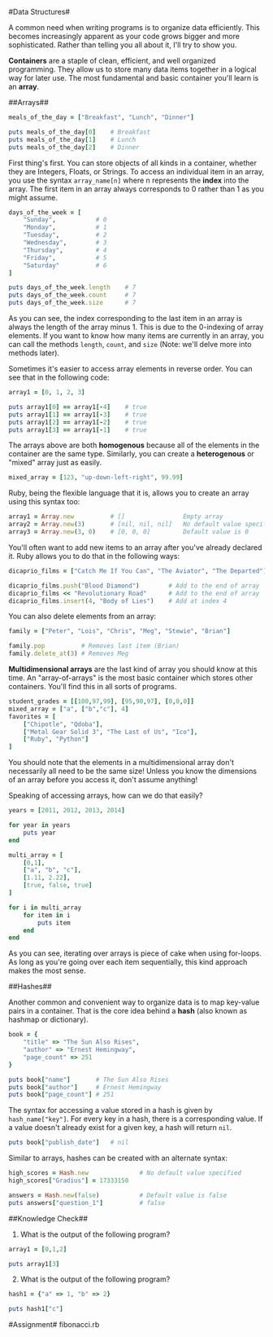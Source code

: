 #Data Structures#

A common need when writing programs is to organize data efficiently. This becomes increasingly apparent as your code grows bigger and more sophisticated. Rather than telling you all about it, I'll try to show you.

**Containers** are a staple of clean, efficient, and well organized programming. They allow us to store many data items together in a logical way for later use. The most fundamental and basic container you'll learn is an **array**.

##Arrays##

```ruby
meals_of_the_day = ["Breakfast", "Lunch", "Dinner"]

puts meals_of_the_day[0]    # Breakfast
puts meals_of_the_day[1]    # Lunch
puts meals_of_the_day[2]    # Dinner
```

First thing's first. You can store objects of all kinds in a container, whether they are Integers, Floats, or Strings. To access an individual item in an array, you use the syntax ```array_name[n]``` where n represents the **index** into the array. The first item in an array always corresponds to 0 rather than 1 as you might assume.

```ruby
days_of_the_week = [
    "Sunday",           # 0 
    "Monday",           # 1
    "Tuesday",          # 2
    "Wednesday",        # 3
    "Thursday",         # 4
    "Friday",           # 5
    "Saturday"          # 6
]

puts days_of_the_week.length    # 7
puts days_of_the_week.count     # 7
puts days_of_the_week.size      # 7
```

As you can see, the index corresponding to the last item in an array is always the length of the array minus 1. This is due to the 0-indexing of array elements. If you want to know how many items are currently in an array, you can call the methods ```length```, ```count```, and ```size``` (Note: we'll delve more into methods later).

Sometimes it's easier to access array elements in reverse order. You can see that in the following code:

```ruby
array1 = [0, 1, 2, 3]

puts array1[0] == array1[-4]    # true
puts array1[1] == array1[-3]    # true
puts array1[2] == array1[-2]    # true
puts array1[3] == array1[-1]    # true

```

The arrays above are both **homogenous** because all of the elements in the container are the same type. Similarly, you can create a **heterogenous** or "mixed" array just as easily.

```ruby
mixed_array = [123, "up-down-left-right", 99.99]
```

Ruby, being the flexible language that it is, allows you to create an array using this syntax too:

```ruby
array1 = Array.new          # []                Empty array
array2 = Array.new(3)       # [nil, nil, nil]   No default value specified
array3 = Array.new(3, 0)    # [0, 0, 0]         Default value is 0
```

You'll often want to add new items to an array after you've already declared it. Ruby allows you to do that in the following ways:

```ruby
dicaprio_films = ["Catch Me If You Can", "The Aviator", "The Departed"]

dicaprio_films.push("Blood Diamond")        # Add to the end of array
dicaprio_films << "Revolutionary Road"      # Add to the end of array
dicaprio_films.insert(4, "Body of Lies")    # Add at index 4
```

You can also delete elements from an array:

```ruby
family = ["Peter", "Lois", "Chris", "Meg", "Stewie", "Brian"]

family.pop          # Removes last item (Brian)
family.delete_at(3) # Removes Meg
```

**Multidimensional arrays** are the last kind of array you should know at this time. An "array-of-arrays" is the most basic container which stores other containers. You'll find this in all sorts of programs.

```ruby
student_grades = [[100,97,99], [95,90,97], [0,0,0]]
mixed_array = ["a", ["b","c"], 4]
favorites = [
    ["Chipotle", "Qdoba"], 
    ["Metal Gear Solid 3", "The Last of Us", "Ico"], 
    ["Ruby", "Python"]
]
```

You should note that the elements in a multidimensional array don't necessarily all need to be the same size! Unless you know the dimensions of an array before you access it, don't assume anything!

Speaking of accessing arrays, how can we do that easily?

```ruby
years = [2011, 2012, 2013, 2014]

for year in years
    puts year
end

multi_array = [
    [0,1], 
    ["a", "b", "c"], 
    [1.11, 2.22], 
    [true, false, true]
]

for i in multi_array
    for item in i
        puts item
    end
end
```

As you can see, iterating over arrays is piece of cake when using for-loops. As long as you're going over each item sequentially, this kind approach makes the most sense.

##Hashes##

Another common and convenient way to organize data is to map key-value pairs in a container. That is the core idea behind a **hash** (also known as hashmap or dictionary).

```ruby
book = {
    "title" => "The Sun Also Rises", 
    "author" => "Ernest Hemingway", 
    "page_count" => 251
}

puts book["name"]       # The Sun Also Rises
puts book["author"]     # Ernest Hemingway
puts book["page_count"] # 251
```

The syntax for accessing a value stored in a hash is given by ```hash_name["key"]```. For every key in a hash, there is a corresponding value. If a value doesn't already exist for a given key, a hash will return ```nil```.

```ruby
puts book["publish_date"]   # nil
```

Similar to arrays, hashes can be created with an alternate syntax:

```ruby
high_scores = Hash.new              # No default value specified
high_scores["Gradius"] = 17333150

answers = Hash.new(false)           # Default value is false
puts answers["question_1"]          # false
```

##Knowledge Check##
1. What is the output of the following program?
```ruby
array1 = [0,1,2]

puts array1[3]
```
2. What is the output of the following program?
```ruby
hash1 = {"a" => 1, "b" => 2}

puts hash1["c"]
```

#Assignment#
fibonacci.rb

```ruby

```
